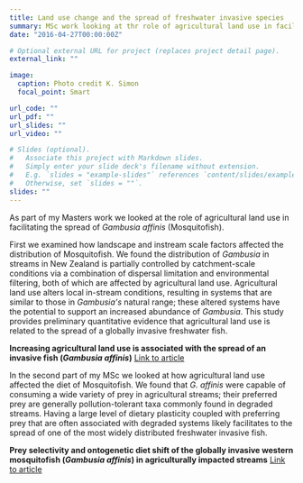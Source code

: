 ```yaml
---
title: Land use change and the spread of freshwater invasive species
summary: MSc work looking at thr role of agricultural land use in facilitating the spread of Mosquitofish.
date: "2016-04-27T00:00:00Z"

# Optional external URL for project (replaces project detail page).
external_link: ""

image:
  caption: Photo credit K. Simon
  focal_point: Smart

url_code: ""
url_pdf: ""
url_slides: ""
url_video: ""

# Slides (optional).
#   Associate this project with Markdown slides.
#   Simply enter your slide deck's filename without extension.
#   E.g. `slides = "example-slides"` references `content/slides/example-slides.md`.
#   Otherwise, set `slides = ""`.
slides: ""
---
```


As part of my Masters work we looked at the role of agricultural land use in facilitating the spread of *Gambusia affinis* (Mosquitofish). 

First we examined how landscape and instream scale factors affected the distribution of Mosquitofish. We found the distribution of *Gambusia* in streams in New Zealand is partially controlled by catchment-scale conditions via a combination of dispersal limitation and environmental filtering, both of which are affected by agricultural land use. Agricultural land use alters local in-stream conditions, resulting in systems that are similar to those in *Gambusia's* natural range; these altered systems have the potential to support an increased abundance of *Gambusia*. This study provides preliminary quantitative evidence that agricultural land use is related to the spread of a globally invasive freshwater fish.

**Increasing agricultural land use is associated with the spread of an invasive fish (*Gambusia affinis*)** [Link to article](https://www.sciencedirect.com/science/article/abs/pii/S0048969717303492)

In the second part of my MSc we looked at how agricultural land use affected the diet of Mosquitofish. We found that *G. affinis* were capable of consuming a wide variety of prey in agricultural streams; their preferred prey are generally pollution-tolerant taxa commonly found in degraded streams. Having a large level of dietary plasticity coupled with preferring prey that are often associated with degraded systems likely facilitates to the spread of one of the most widely distributed freshwater invasive fish.

**Prey selectivity and ontogenetic diet shift of the globally invasive western mosquitofish (*Gambusia affinis*) in agriculturally impacted streams** [Link to article](https://onlinelibrary.wiley.com/doi/abs/10.1111/eff.12395)